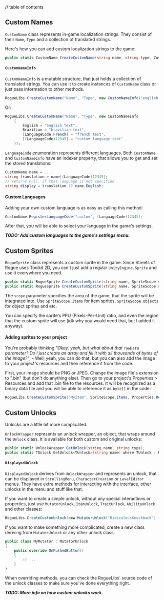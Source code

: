 // table of contents

## Custom Names ##

`CustomName` class represents in-game localization strings. They consist of their `Name`, `Type` and a collection of translated strings.

Here's how you can add custom localization strings to the game:

```cs
public static CustomName CreateCustomName(string name, string type, CustomNameInfo info);
```

#### `CustomNameInfo` ####

`CustomNameInfo` is a mutable structure, that just holds a collection of translated strings. You can use it to create instances of `CustomName` class or just pass information to other methods.

```cs
RogueLibs.CreateCustomName("Name", "Type", new CustomNameInfo("english text"));
```

Or:

```cs
RogueLibs.CreateCustomName("Name", "Type", new CustomNameInfo
    {
        English = "english text",
        Brazilian = "brazilian text",
        [LanguageCode.French] = "french text",
        [(LanguageCode)12345] = "custom language text"
    });
```

`LanguageCode` enumeration represents different languages. Both `CustomName` and `CustomNameInfo` have an indexer property, that allows you to get and set the stored translations:

```cs
CustomName name = ...;
string translation = name[(LanguageCode)12345];
// returns null, if that language is not specified
string display = translation ?? name.English;
```

#### Custom Languages ####

Adding your own custom language is as easy as calling this method:

```cs
CustomName.RegisterLanguageCode("custom", (LanguageCode)12345);
```

After that, you will be able to select your language in the game's settings.

***TODO: Add custom languages to the game's settings menu.***

## Custom Sprites ##

`RogueSprite` class represents a custom sprite in the game. Since Streets of Rogue uses Toolkit 2D, you can't just add a regular `UnityEngine.Sprite` and use it everywhere you need.

```cs
public static RogueSprite CreateCustomSprite(string name, SpriteScope scope, byte[] rawData, float ppu = 64f);
public static RogueSprite CreateCustomSprite(string name, SpriteScope scope, byte[] rawData, Rect region, float ppu = 64f);
```

The `scope` parameter specifies the area of the game, that the sprite will be integrated into. Use `SpriteScope.Items` for item sprites, `SpriteScope.Objects` for object sprites and etc.

You can specify the sprite's PPU (Pixels-Per-Unit) ratio, and even the region that the custom sprite will use (idk why you would need that, but I added it anyway).

#### Adding sprites to your project ####

You're probably thinking *"Okay, yeah, but what about that `rawData` parameter? Do I just create an array and fill it with all thousands of bytes of the image?"*, - Well, yeah, you can do that, but you can also add the image to your project's resources and then reference it from the code.

First, your image should be PNG or JPEG. Change the image file's extension to ".bin" (but don't do anything else). Then go to your project's Properties > Resources and add that .bin file to the resources. It will be recognized as a binary data file and you will be able to reference it as `byte[]` in the code:

```cs
RogueLibs.CreateCustomSprite("MyItem", SpriteScope.Items, Properties.Resources.MyItem);
```

## Custom Unlocks ##

Unlocks are a little bit more complicated.

`UnlockWrapper` represents an unlock wrapper, an object, that wraps around the `Unlock` class. It is available for both custom and original unlocks:

```cs
public static UnlockWrapper GetUnlock(string name, string type);
public static TUnlock GetUnlock<TUnlock>(string name) where TUnlock : UnlockWrapper;
```

#### `DisplayedUnlock` ####

`DisplayedUnlock` derives from `UnlockWrapper` and represents an unlock, that can be displayed in `ScrollingMenu`, `CharacterCreation` or `LevelEditor` menus. They have extra methods for interacting with the interface, other unlocks in the menu and stuff like that.

If you want to create a simple unlock, without any special interactions or properties, just use `MutatorUnlock`, `ItemUnlock`, `TraitUnlock`, `AbilityUnlock` and other classes:

```cs
RogueLibs.CreateCustomUnlock(new MutatorUnlock("RidiculousKnockback") { UnlockCost = 5 });
```

If you want to make something more complicated, create a new class deriving from `MutatorUnlock` or any other unlock class:

```cs
public class MyMutator : MutatorUnlock
{
    public override OnPushedButton()
    {
        // ...
    }
}
```

When overriding methods, you can check the RogueLibs' source code of the unlock classes to make sure you've done everything right.

***TODO: More info on how custom unlocks work.***